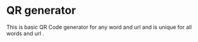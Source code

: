 # QR generator

This is basic QR Code generator for any word and url and is unique for all words and url .
